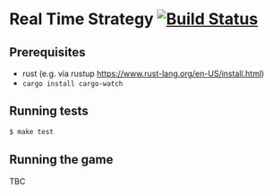 # Real Time Strategy [![Build Status](https://travis-ci.org/craigjbass/real-time-strategy.svg?branch=master)](https://travis-ci.org/craigjbass/real-time-strategy)

## Prerequisites

* rust (e.g. via rustup https://www.rust-lang.org/en-US/install.html)
* `cargo install cargo-watch`

## Running tests

```zsh
$ make test
```

## Running the game

TBC
